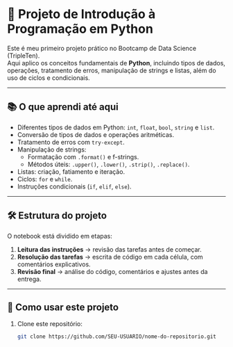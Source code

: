 # 🚀 Projeto de Introdução à Programação em Python

Este é meu primeiro projeto prático no Bootcamp de Data Science (TripleTen).  
Aqui aplico os conceitos fundamentais de **Python**, incluindo tipos de dados, operações, tratamento de erros, manipulação de strings e listas, além do uso de ciclos e condicionais.

---

## 📚 O que aprendi até aqui

- Diferentes tipos de dados em Python: `int`, `float`, `bool`, `string` e `list`.
- Conversão de tipos de dados e operações aritméticas.
- Tratamento de erros com `try-except`.
- Manipulação de strings:
  - Formatação com `.format()` e f-strings.
  - Métodos úteis: `.upper()`, `.lower()`, `.strip()`, `.replace()`.
- Listas: criação, fatiamento e iteração.
- Ciclos: `for` e `while`.
- Instruções condicionais (`if`, `elif`, `else`).

---

## 🛠️ Estrutura do projeto

O notebook está dividido em etapas:

1. **Leitura das instruções** → revisão das tarefas antes de começar.  
2. **Resolução das tarefas** → escrita de código em cada célula, com comentários explicativos.  
3. **Revisão final** → análise do código, comentários e ajustes antes da entrega.

---

## 📂 Como usar este projeto

1. Clone este repositório:
   ```bash
   git clone https://github.com/SEU-USUARIO/nome-do-repositorio.git
